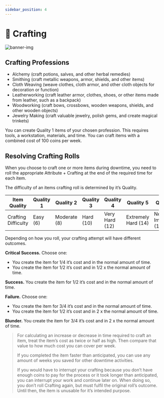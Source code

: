 ```yaml
---
sidebar_position: 4
---
```


# 🔨 Crafting

![banner-img](/img/banner/crafting-banner.png)

## Crafting Professions

- Alchemy (craft potions, salves, and other herbal remedies)
- Smithing (craft metallic weapons, armor, shields, and other items)
- Cloth Weaving (weave clothes, cloth armor, and other cloth objects for decoration or function)
- Leatherworking (craft leather armor, clothes, shoes, or other items made from leather, such as a backpack)
- Woodworking (craft bows, crossbows, wooden weapons, shields, and other wooden objects)
- Jewelry Making (craft valuable jewelry, polish gems, and create magical trinkets)

You can create Quality 1 items of your chosen profession. This requires tools, a workstation, materials, and time. You can craft items with a combined cost of 100 coins per week.

## Resolving Crafting Rolls

When you choose to craft one or more items during downtime, you need to roll the appropriate Attribute + Crafting at the end of the required time for each item.

The difficulty of an items crafting roll is determined by it’s Quality.

| Item Quality | Quality 1 | Quality 2 | Quality 3 | Quality 4 | Quality 5 | Quality 6 |
| --- | --- | --- | --- | --- | --- | --- |
| Crafting Difficulty | Easy (6) | Moderate (8) | Hard (10) | Very Hard (12) | Extremely Hard (14) | Nearly Impossible (16) |

Depending on how you roll, your crafting attempt will have different outcomes.

**Critical Success.** Choose one:

- You create the item for 1/4 it’s cost and in the normal amount of time.
- You create the item for 1/2 it’s cost and in 1/2 x the normal amount of time.

**Success.** You create the item for 1/2 it’s cost and in the normal amount of time.

**Failure.** Choose one:

- You create the item for 3/4 it’s cost and in the normal amount of time.
- You create the item for 1/2 it’s cost and in 2 x the normal amount of time.

**Blunder.** You create the item for 3/4 it’s cost and in 2 x the normal amount of time.

>
>For calculating an increase or decrease in time required to craft an item, treat the item’s cost as twice or half as high. Then compare that value to how much cost you can cover per week.
>
>If you completed the item faster than anticipated, you can use any amount of weeks you saved for other downtime activities.
>
>If you would have to interrupt your crafting because you don’t have enough coins to pay for the process or it took longer than anticipated, you can interrupt your work and continue later on. When doing so, you don’t roll Crafting again, but must fulfil the original roll’s outcome. Until then, the item is unusable for it’s intended purpose.
